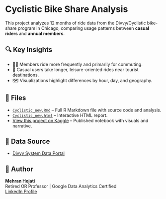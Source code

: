 # Cyclistic Bike Share Analysis

This project analyzes 12 months of ride data from the Divvy/Cyclistic bike-share program in Chicago, comparing usage patterns between **casual riders** and **annual members**.

## 🔍 Key Insights
- 🧑‍💼 Members ride more frequently and primarily for commuting.
- 🧳 Casual users take longer, leisure-oriented rides near tourist destinations.
- 🗺️ Visualizations highlight differences by hour, day, and geography.

## 📁 Files
- [`Cyclistic_new.Rmd`](Cyclistic_new.Rmd) – Full R Markdown file with source code and analysis.
- [`Cyclistic_new.html`](Cyclistic_new.html) – Interactive HTML report.
- [View this project on Kaggle](https://www.kaggle.com/code/raanhojati/cyclistic-bike-share-using-bigquery-and-tableau) – Published notebook with visuals and narrative.

## 🔗 Data Source
- [Divvy System Data Portal](https://divvybikes.com/system-data)

## 👤 Author
**Mehran Hojati**  
Retired OR Professor | Google Data Analytics Certified  
[LinkedIn Profile](https://www.linkedin.com/in/mehran-hojati/)
